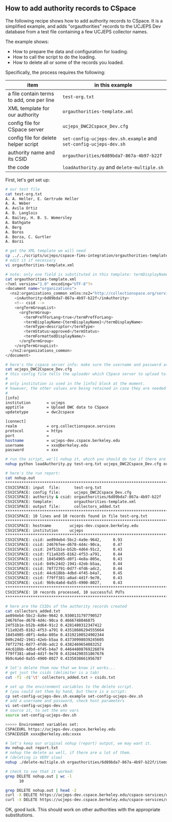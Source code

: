 ## How to add authority records to CSpace
The following recipe shows how to add authority records to CSpace. 
It is a simplified example, and adds "orgauthorities" records to the UCJEPS
Dev database from a test file containing a few UCJEPS collector
names.

The example shows:

* How to prepare the data and configuration for loading.
* How to call the script to do the loading.
* How to delete all or some of the records you loaded.

Specifically, the process requires the following:

| item | in this example |
| --- | --- |
| a file contain terms to add, one per line | ```test-org.txt``` |
| XML template for our authority | ```orgauthorities-template.xml``` |
| config file for CSpace server | ```ucjeps_DWC2Cspace_Dev.cfg``` |
| config file for delete helper script | ```set-config-ucjeps-dev.sh.example``` and ```set-config-ucjeps-dev.sh``` |
| authority name and its CSID | ```orgauthorities/6d89bda7-867a-4b97-b22f``` |
| the code | ```loadAuthority.py``` and ```delete-multiple.sh``` |

First, let's get set up:

```bash
# our test file
cat test-org.txt 
A. A. Heller, E. Gertrude Heller
A. A. Weber
A. Avila Ortiz
A. B. Langlois
A. Bailey, H. B. S. Womersley
A. Bathgate
A. Berg
A. Boros
A. Borza, C. Gurtler
A. Borzi

# get the XML template we will need
cp ../../scripts/ucjeps/cspace-fims-integration/orgauthorities-template.xml .
# edit it if necessary
vi orgauthorities-template.xml

# note: only one field is substituted in this template: termDisplayName
cat orgauthorities-template.xml 
<?xml version="1.0" encoding="UTF-8"?>
<document name="organizations">
  <ns2:organizations_common xmlns:ns2="http://collectionspace.org/services/organization" xmlns:xsi="http://www.w3.org/2001/XMLSchema-instance">
    <inAuthority>6d89bda7-867a-4b97-b22f</inAuthority>
    <!-- csid -->
    <orgTermGroupList>
      <orgTermGroup>
        <termPrefForLang>true</termPrefForLang>
        <termDisplayName>{termDisplayName}</termDisplayName>
        <termType>descriptor</termType>
        <termStatus>approved</termStatus>
        <termFormattedDisplayName/>
      </orgTermGroup>
    </orgTermGroupList>
  </ns2:organizations_common>
</document>

# here's the cspace server info: make sure the username and password are set
cat ucjeps_DWC2Cspace_Dev.cfg 
# this config file tells the uploader which CSpace server to upload to.
#
# only institution is used in the [info] block at the moment.
# however, the other values are being retained in case they are needed later
#
[info]
institution       = ucjeps
apptitle          = Upload DWC data to CSpace
updatetype        = dwc2cspace

[connect]
realm             = org.collectionspace.services
protocol          = https
port              = 
hostname          = ucjeps-dev.cspace.berkeley.edu
username          = xxx@berkeley.edu
password          = xxx

# run the script, we'll nohup it, which you should do too if there are a lot of names
nohup python loadAuthority.py test-org.txt ucjeps_DWC2Cspace_Dev.cfg orgauthorities/6d89bda7-867a-4b97-b22f orgauthorities-template.xml collectors_added.txt &

# here's the run report:
cat nohup.out 
********************************************************************************
CSV2CSPACE: input  file:      test-org.txt
CSV2CSPACE: config file:      ucjeps_DWC2Cspace_Dev.cfg
CSV2CSPACE: authority & csid: orgauthorities/6d89bda7-867a-4b97-b22f
CSV2CSPACE: template:         orgauthorities-template.xml
CSV2CSPACE: output file:      collectors_added.txt
********************************************************************************
CSV2CSPACE: 10 lines and 10 records found in file test-org.txt
********************************************************************************
CSV2CSPACE: hostname        ucjeps-dev.cspace.berkeley.edu
CSV2CSPACE: institution     ucjeps
********************************************************************************
CSV2CSPACE: csid: ae894eb4-5bc2-4a9e-9642,     0.93
CSV2CSPACE: csid: 24676fee-d678-4d4c-90ca,     0.47
CSV2CSPACE: csid: 24f51b1e-b52b-4d64-91c2,     0.43
CSV2CSPACE: csid: f11a92d5-8162-4f53-a791,     0.44
CSV2CSPACE: csid: 18454905-d0f1-4e8a-805e,     0.43
CSV2CSPACE: csid: 049c24d2-1941-42eb-b5aa,     0.44
CSV2CSPACE: csid: 78f72791-0d77-4fd6-adc2,     0.44
CSV2CSPACE: csid: 44c618bb-4dbd-4f45-b4a7,     0.45
CSV2CSPACE: csid: f79ff381-a0ad-4d1f-9e70,     0.43
CSV2CSPACE: csid: 9b9c4a6d-0a55-4900-8027,     0.43
********************************************************************************
CSV2CSPACE: 10 records processed, 10 successful PUTs
********************************************************************************

# here are the CSIDs of the authority records created
cat collectors_added.txt 
ae894eb4-5bc2-4a9e-9642	0.9300131797790527
24676fee-d678-4d4c-90ca	0.4666748046875
24f51b1e-b52b-4d64-91c2	0.4281480312347412
f11a92d5-8162-4f53-a791	0.43518686294555664
18454905-d0f1-4e8a-805e	0.43192100524902344
049c24d2-1941-42eb-b5aa	0.43730998039245605
78f72791-0d77-4fd6-adc2	0.4382469654083252
44c618bb-4dbd-4f45-b4a7	0.44644808769226074
f79ff381-a0ad-4d1f-9e70	0.43244290351867676
9b9c4a6d-0a55-4900-8027	0.4335038661956787

# let's delete them now that we know it works...
# get just the csids (delimiter is a tab)
cut -f1 -d$'\t' collectors_added.txt > csids.txt

# set up the environment variables to the delete script.
# (you could set them by hand, but there is a script:
cp set-config-ucjeps-dev.sh.example set-config-ucjeps-dev.sh
# add a username and password, check host parameters
vi set-config-ucjeps-dev.sh
# source it, to set the env vars
source set-config-ucjeps-dev.sh

>>>>> Environment variables set:
CSPACEURL https://ucjeps-dev.cspace.berkeley.edu
CSPACEUSER xxxx@berkeley.edu:xxxx

# let's keep our original nohup (report) output, we may want it.
mv nohup.out report.txt
# nohup the delete as well, if there are a lot of them.
# (deleting is VERY slow)
nohup ./delete-multiple.sh orgauthorities/6d89bda7-867a-4b97-b22f/items csids.txt &

# check to see that it worked:
grep DELETE nohup.out | wc -l
      10

grep DELETE nohup.out | head -2
curl -X DELETE https://ucjeps-dev.cspace.berkeley.edu/cspace-services/orgauthorities/6d89bda7-867a-4b97-b22f/items/ae894eb4-5bc2-4a9e-9642 -u "xxx@berkeley.edu:xxx" -H "Content-Type: application/xml"
curl -X DELETE https://ucjeps-dev.cspace.berkeley.edu/cspace-services/orgauthorities/6d89bda7-867a-4b97-b22f/items/24676fee-d678-4d4c-90ca -u "xxx@berkeley.edu:xxx" -H "Content-Type: application/xml"
```

OK, good luck. This should work on other authorities with the appropriate substitutions.
